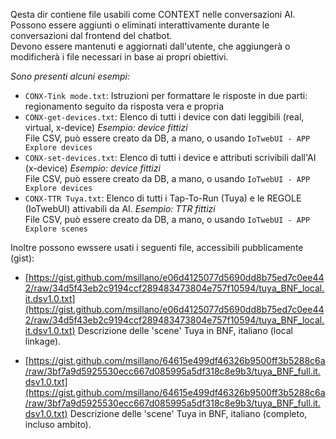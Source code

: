 Qesta dir contiene file usabili come CONTEXT nelle conversazioni AI. Possono essere aggiunti o eliminati interattivamente durante le conversazioni dal frontend del chatbot.<br>
Devono essere mantenuti e aggiornati dall'utente, che aggiungerà o modificherà i file necessari in base ai propri obiettivi.

_Sono presenti alcuni esempi:_

- `CONX-Tink mode.txt`: Istruzioni per formattare le risposte in due parti: regionamento seguito da risposta vera e propria
- `CONX-get-devices.txt`: Elenco di tutti i device con dati leggibili (real, virtual, x-device) _Esempio: device fittizi_<br>
    File CSV, può essere creato da DB, a mano, o usando `IoTwebUI - APP Explore devices`
- `CONX-set-devices.txt`: Elenco di tutti i device e attributi scrivibili dall'AI (x-device) _Esempio: device fittizi_<br>
    File CSV, può essere creato da DB, a mano, o usando `IoTwebUI - APP Explore devices`
- `CONX-TTR Tuya.txt`: Elenco di tutti i Tap-To-Run (Tuya) e le REGOLE (IoTwebUI) attivabili da AI. _Esempio: TTR fittizi_ <br> 
    File CSV, può essere creato da DB, a mano, o usando `IoTwebUI - APP Explore scenes`

Inoltre possono ewssere usati i seguenti file, accessibili pubblicamente (gist):

* [https://gist.github.com/msillano/e06d4125077d5690dd8b75ed7c0ee442/raw/34d5f43eb2c9194ccf289483473804e757f10594/tuya_BNF_local.it.dsv1.0.txt](https://gist.github.com/msillano/e06d4125077d5690dd8b75ed7c0ee442/raw/34d5f43eb2c9194ccf289483473804e757f10594/tuya_BNF_local.it.dsv1.0.txt)  Descrizione delle 'scene' Tuya in BNF, italiano (local linkage).

* [https://gist.github.com/msillano/64615e499df46326b9500ff3b5288c6a/raw/3bf7a9d5925530ecc667d085995a5df318c8e9b3/tuya_BNF_full.it.dsv1.0.txt](https://gist.github.com/msillano/64615e499df46326b9500ff3b5288c6a/raw/3bf7a9d5925530ecc667d085995a5df318c8e9b3/tuya_BNF_full.it.dsv1.0.txt)   Descrizione delle 'scene' Tuya in BNF, italiano (completo, incluso ambito).

